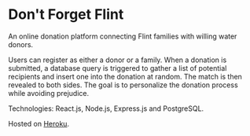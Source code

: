 # Don't Forget Flint
An online donation platform connecting Flint families with willing water donors.

Users can register as either a donor or a family. When a donation is submitted, a database query is triggered to gather a list of potential recipients and insert one into the donation at random. The match is then revealed to both sides. The goal is to personalize the donation process while avoiding prejudice.

Technologies: React.js, Node.js, Express.js and PostgreSQL.

Hosted on [Heroku](https://dont-forget-flint.herokuapp.com/).

